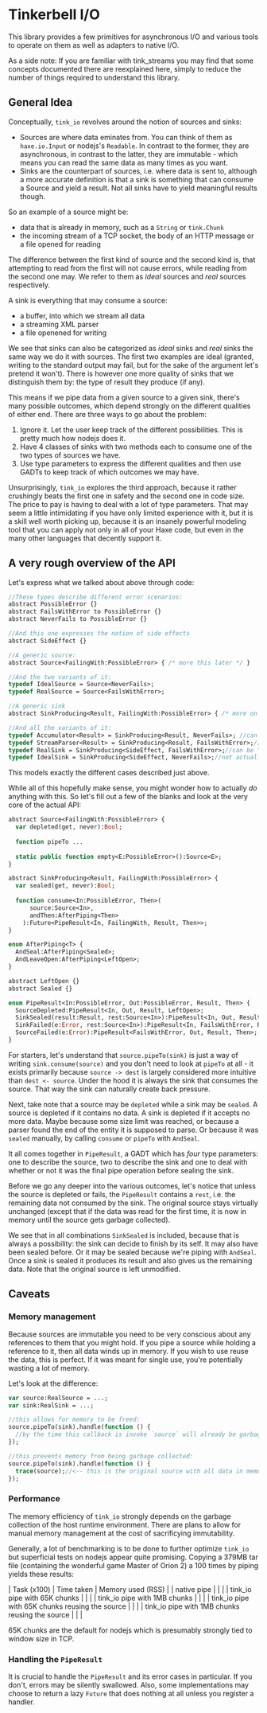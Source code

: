 # Tinkerbell I/O

This library provides a few primitives for asynchronous I/O and various tools to operate on them as well as adapters to native I/O.

As a side note: If you are familiar with tink_streams you may find that some concepts documented there are reexplained here, simply to reduce the number of things required to understand this library.

## General Idea

Conceptually, `tink_io` revolves around the notion of sources and sinks:
  
- Sources are where data eminates from. You can think of them as `haxe.io.Input` or nodejs's `Readable`. In contrast to the former, they are asynchronous, in contrast to the latter, they are immutable - which means you can read the same data as many times as you want. 
- Sinks are the counterpart of sources, i.e. where data is sent to, although a more accurate definition is that a sink is something that can consume a Source and yield a result. Not all sinks have to yield meaningful results though. 

So an example of a source might be:
  
- data that is already in memory, such as a `String` or `tink.Chunk`
- the incoming stream of a TCP socket, the body of an HTTP message or a file opened for reading

The difference between the first kind of source and the second kind is, that attempting to read from the first will not cause errors, while reading from the second one may. We refer to them as *ideal* sources and *real* sources respectively.

A sink is everything that may consume a source:
  
- a buffer, into which we stream all data
- a streaming XML parser
- a file openened for writing

We see that sinks can also be categorized as *ideal* sinks and *real* sinks the same way we do it with sources. The first two examples are ideal (granted, writing to the standard output may fail, but for the sake of the argument let's pretend it won't). There is however one more quality of sinks that we distinguish them by: the type of result they produce (if any).

This means if we pipe data from a given source to a given sink, there's many possible outcomes, which depend strongly on the different qualities of either end. There are three ways to go about the problem:
  
1. Ignore it. Let the user keep track of the different possibilities. This is pretty much how nodejs does it. 
2. Have 4 classes of sinks with two methods each to consume one of the two types of sources we have.
3. Use type parameters to express the different qualities and then use GADTs to keep track of which outcomes we may have.

Unsurprisingly, `tink_io` explores the third approach, because it rather crushingly beats the first one in safety and the second one in code size. The price to pay is having to deal with a lot of type parameters. That may seem a little intimidating if you have only limited experience with it, but it is a skill well worth picking up, because it is an insanely powerful modeling tool that you can apply not only in all of your Haxe code, but even in the many other languages that decently support it.

## A very rough overview of the API

Let's express what we talked about above through code:

```haxe
//These types describe different error scenarios:
abstract PossibleError {}
abstract FailsWithError to PossibleError {}
abstract NeverFails to PossibleError {}

//And this one expresses the notion of side effects
abstract SideEffect {}

//A generic source:
abstract Source<FailingWith:PossibleError> { /* more this later */ }

//And the two variants of it:
typedef IdealSource = Source<NeverFails>;
typedef RealSource = Source<FailsWithError>;

//A generic sink
abstract SinkProducing<Result, FailingWith:PossibleError> { /* more on this rest later */ }

//And all the variants of it:
typedef Accumulator<Result> = SinkProducing<Result, NeverFails>; //can be "a buffer, into which we stream all data" 
typedef StreamParser<Result> = SinkProducing<Result, FailsWithError>;//can be "a streaming XML parser"
typedef RealSink = SinkProducing<SideEffect, FailsWithError>;//can be "a file opened for writing"
typedef IdealSink = SinkProducing<SideEffect, NeverFails>;//not actually mentioned in the examples above, but also has its place
```

This models exactly the different cases described just above. 

While all of this hopefully make sense, you might wonder how to actually *do* anything with this. So let's fill out a few of the blanks and look at the very core of the actual API:

```haxe
abstract Source<FailingWith:PossibleError> {
  var depleted(get, never):Bool;
  
  function pipeTo ...
  
  static public function empty<E:PossibleError>():Source<E>;
}

abstract SinkProducing<Result, FailingWith:PossibleError> { 
  var sealed(get, never):Bool;
  
  function consume<In:PossibleError, Then>(
      source:Source<In>, 
      andThen:AfterPiping<Then>
    ):Future<PipeResult<In, FailingWith, Result, Then>>;  
}

enum AfterPiping<T> {
  AndSeal:AfterPiping<Sealed>;
  AndLeaveOpen:AfterPiping<LeftOpen>;
}

abstract LeftOpen {}
abstract Sealed {}

enum PipeResult<In:PossibleError, Out:PossibleError, Result, Then> {
  SourceDepleted:PipeResult<In, Out, Result, LeftOpen>;
  SinkSealed(result:Result, rest:Source<In>):PipeResult<In, Out, Result, Then>;
  SinkFailed(e:Error, rest:Source<In>):PipeResult<In, FailsWithError, Result, Then>;
  SourceFailed(e:Error):PipeResult<FailsWithError, Out, Result, Then>;
}
```

For starters, let's understand that `source.pipeTo(sink)` is just a way of writing `sink.consume(source)` and you don't need to look at `pipeTo` at all - it exists primarily because `source -> dest` is largely considered more intuitive than `dest <- source`. Under the hood it is always the sink that consumes the source. That way the sink can naturally create back pressure.

Next, take note that a source may be `depleted` while a sink may be `sealed`. A source is depleted if it contains no data. A sink is depleted if it accepts no more data. Maybe because some size limit was reached, or because a parser found the end of the entity it is supposed to parse. Or because it was `sealed` manually, by calling `consume` or `pipeTo` with `AndSeal`.

It all comes together in `PipeResult`, a GADT which has *four* type parameters: one to describe the source, two to describe the sink and one to deal with whether or not it was the final pipe operation before sealing the sink. 

Before we go any deeper into the various outcomes, let's notice that unless the source is depleted or fails, the `PipeResult` contains a `rest`, i.e. the remaining data not consumed by the sink. The original source stays virtually unchanged (except that if the data was read for the first time, it is now in memory until the source gets garbage collected).

We see that in all combinations `SinkSealed` is included, because that is always a possibility: the sink can decide to finish by its self. It may also have been sealed before. Or it may be sealed because we're piping with `AndSeal`. Once a sink is sealed it produces its result and also gives us the remaining data. Note that the original source is left unmodified.

## Caveats

### Memory management

Because sources are immutable you need to be very conscious about any references to them that you might hold. If you pipe a source while holding a reference to it, then all data winds up in memory. If you wish to use reuse the data, this is perfect. If it was meant for single use, you're potentially wasting a lot of memory.

Let's look at the difference:
  
```haxe
var source:RealSource = ...;
var sink:RealSink = ...;

//this allows for memory to be freed:
source.pipeTo(sink).handle(function () {
  //by the time this callback is invoke `source` will already be garbage collected
});

//this prevents memory from being garbage collected:
source.pipeTo(sink).handle(function () {
  trace(source);//<-- this is the original source with all data in memory
});
```


### Performance

The memory efficiency of `tink_io` strongly depends on the garbage collection of the host runtime environment. There are plans to allow for manual memory management at the cost of sacrificying immutability.

Generally, a lot of benchmarking is to be done to further optimize `tink_io` but superficial tests on nodejs appear quite promising. Copying a 379MB tar file (containing the wonderful game Master of Orion 2) a 100 times by piping yields these results:
  
| Task (x100)                                         | Time taken  | Memory used (RSS) |
| native pipe                                         |             |                   |
| tink_io pipe with 65K chunks                        |             |                   |
| tink_io pipe with 1MB chunks                        |             |                   |
| tink_io pipe with 65K chunks reusing the source     |             |                   |
| tink_io pipe with 1MB chunks reusing the source     |             |                   |

65K chunks are the default for nodejs which is presumably strongly tied to window size in TCP.


### Handling the `PipeResult`

It is crucial to handle the `PipeResult` and its error cases in particular. If you don't, errors may be silently swallowed. Also, some implementations may choose to return a lazy `Future` that does nothing at all unless you register a handler.

